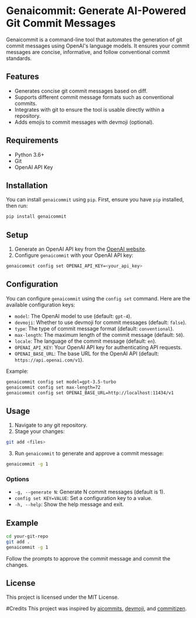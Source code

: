 # Genaicommit: Generate AI-Powered Git Commit Messages

Genaicommit is a command-line tool that automates the generation of git commit messages using OpenAI's language models. It ensures your commit messages are concise, informative, and follow conventional commit standards.

## Features
- Generates concise git commit messages based on diff.
- Supports different commit message formats such as conventional commits.
- Integrates with git to ensure the tool is usable directly within a repository.
- Adds emojis to commit messages with devmoji (optional).

## Requirements
- Python 3.6+
- Git
- OpenAI API Key

## Installation

You can install `genaicommit` using `pip`. First, ensure you have `pip` installed, then run:

```bash
pip install genaicommit
```

## Setup

1. Generate an OpenAI API key from the [OpenAI website](https://beta.openai.com/signup/).
2. Configure `genaicommit` with your OpenAI API key:

```bash
genaicommit config set OPENAI_API_KEY=<your_api_key>
```

## Configuration

You can configure `genaicommit` using the `config set` command. Here are the available configuration keys:

- `model`: The OpenAI model to use (default: `gpt-4`).
- `devmoji`: Whether to use devmoji for commit messages (default: `false`).
- `type`: The type of commit message format (default: `conventional`).
- `max-length`: The maximum length of the commit message (default: `50`).
- `locale`: The language of the commit message (default: `en`).
- `OPENAI_API_KEY`: Your OpenAI API key for authenticating API requests.
- `OPENAI_BASE_URL`: The base URL for the OpenAI API (default: `https://api.openai.com/v1`).

Example:

```bash
genaicommit config set model=gpt-3.5-turbo
genaicommit config set max-length=72
genaicommit config set OPENAI_BASE_URL=http://localhost:11434/v1
```

## Usage

1. Navigate to any git repository.
2. Stage your changes:

```bash
git add <files>
```

3. Run `genaicommit` to generate and approve a commit message:

```bash
genaicommit -g 1
```

### Options

- `-g, --generate N`: Generate N commit messages (default is 1).
- `config set KEY=VALUE`: Set a configuration key to a value.
- `-h, --help`: Show the help message and exit.

## Example

```bash
cd your-git-repo
git add .
genaicommit -g 1
```

Follow the prompts to approve the commit message and commit the changes.

## License

This project is licensed under the MIT License.

#Credits
This project was inspired by [aicommits](https://www.npmjs.com/package/aicommits), [devmoji](https://www.npmjs.com/package/devmoji), and [commitizen](https://www.npmjs.com/package/commitizen).
